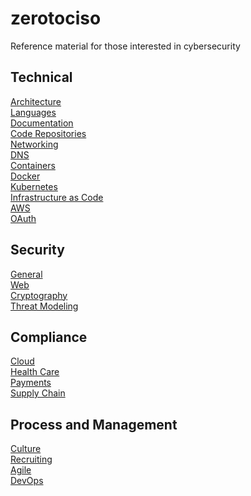 # zerotociso
Reference material for those interested in cybersecurity


## Technical
[Architecture](docs/ARCHITECTURE.md) \
[Languages](docs/LANGUAGES.md) \
[Documentation](docs/DOCUMENTATION.md) \
[Code Repositories](docs/CODEREPOSITORIES.md) \
[Networking](docs/NETWORKING.md) \
[DNS](docs/DNS.md) \
[Containers](docs/CONTAINERS.md) \
[Docker](docs/DOCKER.md)\
[Kubernetes](K8S.md) \
[Infrastructure as Code](docs/IAC.md) \
[AWS](docs/AWS.md) \
[OAuth](docs/OAUTH.md)


## Security
[General](docs/GENERALSECURITY.md) \
[Web](docs/WEBSECURITY.md) \
[Cryptography](docs/CRYPTOGRAPHY.md) \
[Threat Modeling](docs/THREATMODELING.md)



## Compliance
[Cloud](docs/CLOUDSECURITY.md) \
[Health Care](docs/HEALTHCARE.md) \
[Payments](docs/PAYMENTS.md) \
[Supply Chain](docs/SUPPLYCHAIN.md)


## Process and Management
[Culture](docs/CULTURE.md) \
[Recruiting](docs/RECRUITING.md) \
[Agile](docs/AGILE.md) \
[DevOps](docs/DEVOPS.md)



